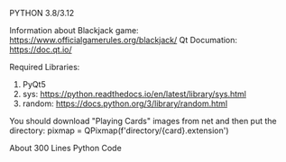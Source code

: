 PYTHON 3.8/3.12

Information about Blackjack game: https://www.officialgamerules.org/blackjack/
Qt Documation: https://doc.qt.io/

Required Libraries:
  1. PyQt5
  2. sys: https://python.readthedocs.io/en/latest/library/sys.html
  3. random: https://docs.python.org/3/library/random.html

You should download "Playing Cards" images from net and then put the directory: pixmap = QPixmap(f'directory/{card}.extension')

About 300 Lines Python Code
